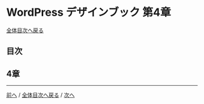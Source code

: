 # WordPress デザインブック 第4章
[全体目次へ戻る](index.html)
## 目次

## 4章

***

[前へ](c3.html) /
[全体目次へ戻る](index.html) /
[次へ](c5.html)
